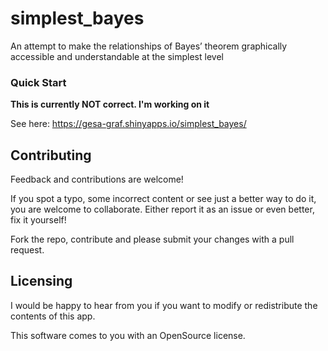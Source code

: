 
<!-- README.md is generated from README.Rmd. Please edit that file -->

# simplest_bayes

<!-- badges: start -->
<!-- badges: end -->

An attempt to make the relationships of Bayes’ theorem graphically
accessible and understandable at the simplest level

### Quick Start

**This is currently NOT correct. I'm working on it**

See here: https://gesa-graf.shinyapps.io/simplest_bayes/

## Contributing

Feedback and contributions are welcome!

If you spot a typo, some incorrect content or see just a better way to
do it, you are welcome to collaborate. Either report it as an issue or
even better, fix it yourself!

Fork the repo, contribute and please submit your changes with a pull
request.

## Licensing

I would be happy to hear from you if you want to modify or redistribute
the contents of this app.

This software comes to you with an OpenSource license.
